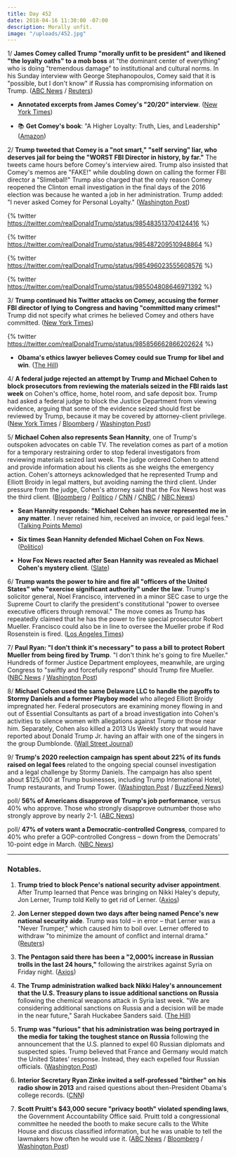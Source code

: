 ```yaml
---
title: Day 452
date: 2018-04-16 11:30:00 -07:00
description: Morally unfit.
image: "/uploads/452.jpg"
---
```


1/ **James Comey called Trump "morally unfit to be president" and likened "the loyalty oaths" to a mob boss** at "the dominant center of everything" who is doing "tremendous damage" to institutional and cultural norms. In his Sunday interview with George Stephanopoulos, Comey said that it is "possible, but I don't know" if Russia has compromising information on Trump. ([ABC News](http://abcnews.go.com/Site/transcript-james-comeys-interview-abc-news-chief-anchor/story?id=54488723) / [Reuters](https://www.reuters.com/article/us-usa-comey-book/fired-fbi-director-comey-says-trump-morally-unfit-abc-news-interview-idUSKBN1HM0O5))

* **Annotated excerpts from James Comey's "20/20" interview**. ([New York Times](https://www.nytimes.com/2018/04/15/us/politics/comey-abc-interview-excerpts.html))

* 📚 **Get Comey's book**: "A Higher Loyalty: Truth, Lies, and Leadership" ([Amazon](https://amzn.to/2JNqHUK))

2/ **Trump tweeted that Comey is a "not smart," "self serving" liar, who deserves jail for being the "WORST FBI Director in history, by far."** The tweets came hours before Comey's interview aired. Trump also insisted that Comey's memos are "FAKE!" while doubling down on calling the former FBI director a "Slimeball!" Trump also charged that the only reason Comey reopened the Clinton email investigation in the final days of the 2016 election was because he wanted a job in her administration. Trump added: "I never asked Comey for Personal Loyalty." ([Washington Post](https://www.washingtonpost.com/politics/trump-assails-comey-in-tweetstorm-calls-for-ex-fbi-director-to-be-imprisoned/2018/04/15/af00c178-40af-11e8-ad8f-27a8c409298b_story.html?utm_term=.339b68a029df))

{% twitter https://twitter.com/realDonaldTrump/status/985483513704124416 %}

{% twitter https://twitter.com/realDonaldTrump/status/985487209510948864 %}

{% twitter https://twitter.com/realDonaldTrump/status/985496023555608576 %}

{% twitter https://twitter.com/realDonaldTrump/status/985504808646971392 %}

3/ **Trump continued his Twitter attacks on Comey, accusing the former FBI director of lying to Congress and having "committed many crimes!"** Trump did not specify what crimes he believed Comey and others have committed. ([New York Times](https://www.nytimes.com/2018/04/16/us/politics/trump-comey-clinton.html))

{% twitter https://twitter.com/realDonaldTrump/status/985856662866202624 %}

* **Obama's ethics lawyer believes Comey could sue Trump for libel and win**. ([The Hill](http://thehill.com/homenews/administration/383349-obama-ethics-chief-comey-could-sue-trump-for-libel-and-might-win))

4/ **A federal judge rejected an attempt by Trump and Michael Cohen to block prosecutors from reviewing the materials seized in the FBI raids last week** on Cohen's office, home, hotel room, and safe deposit box. Trump had asked a federal judge to block the Justice Department from viewing evidence, arguing that some of the evidence seized should first be reviewed by Trump, because it may be covered by attorney-client privilege. ([New York Times](https://www.nytimes.com/2018/04/16/nyregion/michael-cohen-court-hearing.html) / [Bloomberg](https://www.bloomberg.com/news/articles/2018-04-16/trump-seeks-to-delay-his-own-justice-department-in-cohen-probe) / [Washington Post](https://www.washingtonpost.com/world/national-security/trump-wants-to-review-material-seized-from-personal-lawyer-before-federal-investigators/2018/04/15/c927d9f4-4115-11e8-bba2-0976a82b05a2_story.html))

5/ **Michael Cohen also represents Sean Hannity**, one of Trump's outspoken advocates on cable TV. The revelation comes as part of a motion for a temporary restraining order to stop federal investigators from reviewing materials seized last week. The judge ordered Cohen to attend and provide information about his clients as she weighs the emergency action. Cohen's attorneys acknowledged that he represented Trump and Elliott Broidy in legal matters, but avoiding naming the third client. Under pressure from the judge, Cohen's attorney said that the Fox News host was the third client. ([Bloomberg](https://www.bloomberg.com/news/articles/2018-04-16/fox-news-s-hannity-shares-lawyer-with-president-he-defends-on-tv) / [Politico](https://www.politico.com/story/2018/04/16/michael-cohen-client-list-526288) / [CNN](https://www.cnn.com/2018/04/16/politics/michael-cohen-hearing/index.html) / [CNBC](https://www.cnbc.com/2018/04/16/trump-lawyer-michael-cohen-refuses-to-identify-clients-as-court-faceoff-looms.html) / [NBC News](https://www.nbcnews.com/politics/donald-trump/trump-wants-review-some-materials-seized-cohen-fbi-raid-n866226))

* **Sean Hannity responds: "Michael Cohen has never represented me in any matter**. I never retained him, received an invoice, or paid legal fees." ([Talking Points Memo](https://talkingpointsmemo.com/livewire/sean-hannity-revealed-to-be-third-cohen-client))

* **Six times Sean Hannity defended Michael Cohen on Fox News**. ([Politico](https://www.politico.com/video/2018/04/16/six-times-sean-hannity-defended-michael-cohen-on-fox-news-065803))

* **How Fox News reacted after Sean Hannity was revealed as Michael Cohen's mystery client**. ([Slate](https://slate.com/news-and-politics/2018/04/fox-news-live-reaction-when-sean-hannity-named-as-michael-cohen-client.html))

6/ **Trump wants the power to hire and fire all "officers of the United States" who "exercise significant authority" under the law**. Trump's solicitor general, Noel Francisco, intervened in a minor SEC case to urge the Supreme Court to clarify the president's constitutional "power to oversee executive officers through removal." The move comes as Trump has repeatedly claimed that he has the power to fire special prosecutor Robert Mueller. Francisco could also be in line to oversee the Mueller probe if Rod Rosenstein is fired. ([Los Angeles Times](http://www.latimes.com/politics/la-na-pol-court-trump-fire-20180415-story.html))

7/ **Paul Ryan: "I don't think it's necessary" to pass a bill to protect Robert Mueller from being fired by Trump**. "I don't think he's going to fire Mueller." Hundreds of former Justice Department employees, meanwhile, are urging Congress to "swiftly and forcefully respond" should Trump fire Mueller. ([NBC News](https://www.nbcnews.com/politics/congress/paul-ryan-not-necessary-bring-bill-protect-mueller-n866086) / [Washington Post](https://www.washingtonpost.com/news/politics/wp/2018/04/14/congress-should-forcefully-respond-if-trump-fires-mueller-245-former-doj-officials-say/))

8/ **Michael Cohen used the same Delaware LLC to handle the payoffs to Stormy Daniels and a former Playboy model** who alleged Elliott Broidy impregnated her. Federal prosecutors are examining money flowing in and out of Essential Consultants as part of a broad investigation into Cohen's activities to silence women with allegations against Trump or those near him. Separately, Cohen also killed a 2013 Us Weekly story that would have reported about Donald Trump Jr. having an affair with one of the singers in the group Dumblonde. ([Wall Street Journal](https://www.wsj.com/articles/trump-lawyer-michael-cohen-used-the-same-delaware-company-for-payment-deals-to-two-women-1523835216))

9/ **Trump's 2020 reelection campaign has spent about 22% of its funds raised on legal fees** related to the ongoing special counsel investigation and a legal challenge by Stormy Daniels. The campaign has also spent about $125,000 at Trump businesses, including Trump International Hotel, Trump restaurants, and Trump Tower. ([Washington Post](https://www.washingtonpost.com/politics/trumps-reelection-committee-has-spent-more-than-1-out-of-every-5-on-legal-fees-this-year/2018/04/15/2a9248e8-40f1-11e8-8569-26fda6b404c7_story.html) / [BuzzFeed News](https://www.buzzfeed.com/tariniparti/trump-campaign-spending))

poll/ **56% of Americans disapprove of Trump's job performance**, versus 40% who approve. Those who strongly disapprove outnumber those who strongly approve by nearly 2-1. ([ABC News](http://abcnews.go.com/Politics/economy-helps-trump-approval-personality-women-poll/story?id=54445035))

poll/ **47% of voters want a Democratic-controlled Congress**, compared to 40% who prefer a GOP-controlled Congress – down from the Democrats' 10-point edge in March. ([NBC News](https://www.nbcnews.com/politics/first-read/poll-shows-democrats-have-midterm-intensity-advantage-no-knockout-yet-n865916))

---

### Notables.

1. **Trump tried to block Pence's national security adviser appointment**. After Trump learned that Pence was bringing on Nikki Haley's deputy, Jon Lerner, Trump told Kelly to get rid of Lerner. ([Axios](https://www.axios.com/trump-pence-block-national-security-lerner-haley-1256a68a-718e-42e2-a4d5-e52b7d86b402.html))

2. **Jon Lerner stepped down two days after being named Pence's new national security aide**. Trump was told – in error – that Lerner was a "Never Trumper," which caused him to boil over. Lerner offered to withdraw "to minimize the amount of conflict and internal drama." ([Reuters](https://www.reuters.com/article/us-usa-trump-pence/after-trump-drama-new-pence-national-security-aide-steps-down-idUSKBN1HN0CF))

3. **The Pentagon said there has been a "2,000% increase in Russian trolls in the last 24 hours,"** following the airstrikes against Syria on Friday night. ([Axios](https://www.axios.com/russian-bots-increase-2195bf68-567c-4466-a705-17e69d4b6cad.html))

4. **The Trump administration walked back Nikki Haley's announcement that the U.S. Treasury plans to issue additional sanctions on Russia** following the chemical weapons attack in Syria last week. "We are considering additional sanctions on Russia and a decision will be made in the near future," Sarah Huckabee Sanders said. ([The Hill](http://thehill.com/policy/national-security/383354-white-house-walks-back-haley-announcement-on-russian-sanctions-for))

5. **Trump was "furious" that his administration was being portrayed in the media for taking the toughest stance on Russia** following the announcement that the U.S. planned to expel 60 Russian diplomats and suspected spies. Trump believed that France and Germany would match the United States' response. Instead, they each expelled four Russian officials. ([Washington Post](https://www.washingtonpost.com/world/national-security/trump-a-reluctant-hawk-has-battled-his-top-aides-on-russia-and-lost/2018/04/15/a91e850a-3f1b-11e8-974f-aacd97698cef_story.html))

6. **Interior Secretary Ryan Zinke invited a self-professed "birther" on his radio show in 2013** and raised questions about then-President Obama's college records. ([CNN](https://www.cnn.com/2018/04/16/politics/kfile-ryan-zinke-radio-birther/index.html))

7. **Scott Pruitt's $43,000 secure "privacy booth" violated spending laws**, the Government Accountability Office said. Pruitt told a congressional committee he needed the booth to make secure calls to the White House and discuss classified information, but he was unable to tell the lawmakers how often he would use it. ([ABC News](http://abcnews.go.com/Politics/epa-broke-spending-law-pruitt-phone-booth-government/story?id=54501480) / [Bloomberg](https://www.bloomberg.com/news/articles/2018-04-16/epa-chief-s-43-000-secure-phone-found-to-break-spending-laws) / [Washington Post](https://www.washingtonpost.com/news/energy-environment/wp/2018/04/16/scott-pruitts-43000-soundproof-phone-booth-violated-spending-laws-federal-watchdog-finds/))
